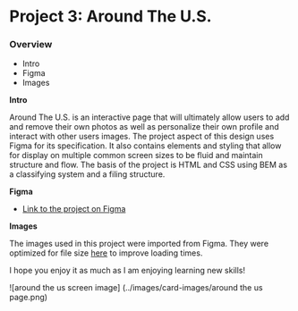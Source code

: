 # Project 3: Around The U.S.

### Overview  

* Intro  
* Figma  
* Images  
  
**Intro**
  
Around The U.S. is an interactive page that will ultimately allow users to add and remove their own photos as well as personalize their own profile and interact with other users images. The project aspect of this design uses Figma for its specification. It also contains elements and styling that allow for display on multiple common screen sizes to be fluid and maintain structure and flow. The basis of the project is HTML and CSS using BEM as a classifying system and a filing structure.   
  
**Figma**  
  
* [Link to the project on Figma](https://www.figma.com/file/ii4xxsJ0ghevUOcssTlHZv/Sprint-3%3A-Around-the-US?node-id=0%3A1)  
  
**Images**  
  
The images used in this project were imported from Figma. They were optimized for file size [here](https://tinypng.com/) to improve loading times. 
  
I hope you enjoy it as much as I am enjoying learning new skills!

![around the us screen image] (../images/card-images/around the us page.png)